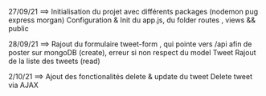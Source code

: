 27/09/21 ==> Initialisation du projet avec différents packages (nodemon pug express morgan)
             Configuration & Init du app.js, du folder routes , views && public 

28/09/21 ==> Rajout du formulaire tweet-form , qui pointe vers /api afin de poster sur mongoDB (create), erreur si non respect du model Tweet
             Rajout de la liste des tweets (read)

2/10/21 ==> Ajout des fonctionalités delete & update du tweet
            Delete tweet via AJAX 



             